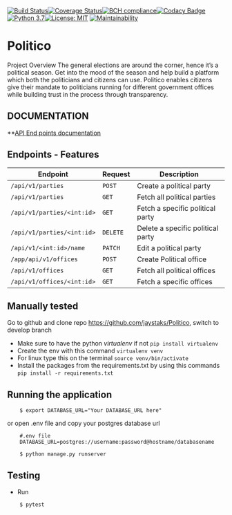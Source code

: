 [![Build Status](https://travis-ci.org/jaystaks/Politico.svg?branch=develop)](https://travis-ci.org/jaystaks/Politico)[![Coverage Status](https://coveralls.io/repos/github/jaystaks/Politico/badge.svg?branch=develop)](https://coveralls.io/github/jaystaks/Politico?branch=develop)[![BCH compliance](https://bettercodehub.com/edge/badge/jaystaks/Politico?branch=develop)](https://bettercodehub.com/)[![Codacy Badge](https://api.codacy.com/project/badge/Grade/051d0de852644006aa0c3e9823d37b46)](https://www.codacy.com/app/jaystaks/Politico?utm_source=github.com&amp;utm_medium=referral&amp;utm_content=jaystaks/Politico&amp;utm_campaign=Badge_Grade)[![Python 3.7](https://img.shields.io/badge/python-3.7-blue.svg)](https://www.python.org/downloads/release/python-371/)[![License: MIT](https://img.shields.io/badge/License-MIT-yellow.svg)](https://opensource.org/licenses/MIT) [![Maintainability](https://api.codeclimate.com/v1/badges/7340d568a0b95fecccbe/maintainability)](https://codeclimate.com/github/jaystaks/Politico/maintainability)

# Politico
Project Overview The general elections are around the corner, hence it’s a political season. Get into the mood of the season and help build a platform which both the politicians and citizens can use. Politico enables citizens give their mandate to politicians running for different government offices while building trust in the process through transparency.


## DOCUMENTATION
**[API End points documentation](https://politico1.docs.apiary.io/#)

## Endpoints - Features

**Endpoint** | **Request**| **Description**
--- | --- | ---
`/api/v1/parties` | `POST` | Create a political party
`/api/v1/parties` | `GET`| Fetch all political parties
`/api/v1/parties/<int:id>` | `GET` |   Fetch a specific political party
`/api/v1/parties/<int:id>` | `DELETE` |   Delete a specific political party
`/api/v1/<int:id>/name` | `PATCH` | Edit a political party
`/app/api/v1/offices` | `POST`| Create Political office
`/api/v1/offices` | `GET` | Fetch all political offices
`/api/v1/offices/<int:id>` | `GET` | Fetch a specific offices

## Manually tested
Go to github and clone repo https://github.com/jaystaks/Politico, switch to develop branch

-  Make sure to have the python _virtualenv_ if not `pip install virtualenv`
-  Create the env with this command `virtualenv venv`
-  For linux type this on the terminal `source venv/bin/activate`
-  Install the packages from the requirements.txt by using this commands `pip install -r requirements.txt`

## Running the application
```
    $ export DATABASE_URL="Your DATABASE_URL here"
``` 
or open .env file and copy your postgres database url
```
    #.env file
    DATABASE_URL=postgres://username:password@hostname/databasename
    
    $ python manage.py runserver
```

## Testing
- Run
``` 
    $ pytest 
```
